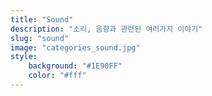 ```yaml
---
title: "Sound"
description: "소리, 음향과 관련된 여러가지 이야기"
slug: "sound"
image: "categories_sound.jpg"
style:
    background: "#1E90FF"
    color: "#fff"
---
```

